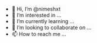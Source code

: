 - 👋 Hi, I’m @nimeshxt
- 👀 I’m interested in ...
- 🌱 I’m currently learning ...
- 💞️ I’m looking to collaborate on ...
- 📫 How to reach me ...

<!---
nimeshxt/nimeshxt is a ✨ special ✨ repository because its `README.md` (this file) appears on your GitHub profile.
You can click the Preview link to take a look at your changes.
--->
